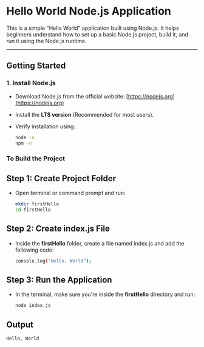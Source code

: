 # Hello World Node.js Application

This is a simple "Hello World" application built using Node.js. It helps beginners understand how to set up a basic Node.js project, build it, and run it using the Node.js runtime.

---

## Getting Started

### 1. Install Node.js

- Download Node.js from the official website: [https://nodejs.org](https://nodejs.org)
- Install the **LTS version** (Recommended for most users).
- Verify installation using:

  ```bash
  node -v
  npm -v


### To Build the Project

## Step 1: Create Project Folder
- Open terminal or command prompt and run:

    ```bash
    mkdir firstHello
    cd firstHello

## Step 2: Create index.js File
- Inside the **firstHello** folder, create a file named index.js and add the following code:

    ```bash
    console.log("Hello, World");

## Step 3: Run the Application
- In the terminal, make sure you're inside the **firstHello** directory and run:
    ```bash
    node index.js
    
## Output
    Hello, World